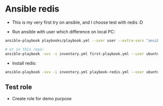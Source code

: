 # Ansible redis

- This is my very first try on ansible, and I choose test with redis :D


- Run ansible with user which difference on local PC:

```sh
ansible-playbook playbooks/playbook.yml --user user --extra-vars "ansible_sudo_pass=12345678"

# or in this repo:
ansible-playbook -vvv -i inventory.yml first-playbook.yml --user ubuntu --extra-vars "ansible_sudo_pass=12345678"
```

- Install redis:

```sh
ansible-playbook -vvv -i inventory.yml playbook-redis.yml --user ubuntu --extra-vars "ansible_sudo_pass=12345678"
```

## Test role
- Create role for demo purpose
